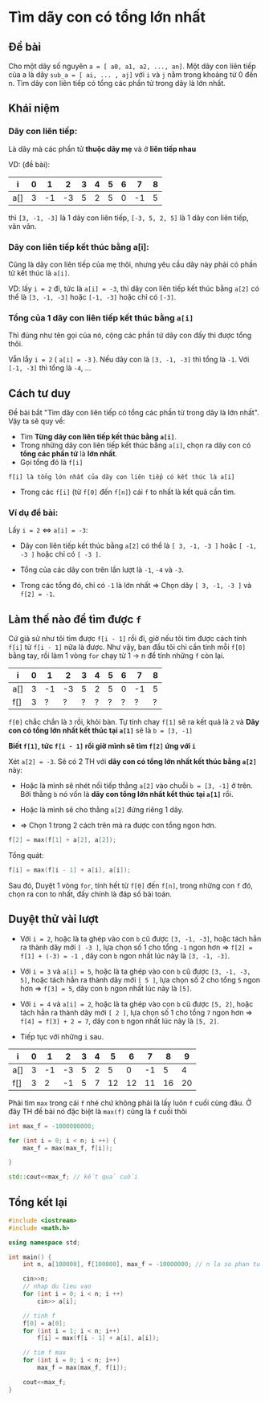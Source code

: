 Tìm dãy con có tổng lớn nhất
============================

Đề bài
--------------
Cho một dãy số nguyên `a = [ a0, a1, a2, ..., an]`. Một dãy con liên tiếp của a là dãy `sub_a = [ ai, ... , aj]` với `i` và `j` nằm trong khoảng từ 0 đến n.
Tìm dãy con liên tiếp có tổng các phần tử trong dãy là lớn nhất.

Khái niệm
----------------
### **Dãy con liên tiếp**: 
Là dãy mà các phần tử **thuộc dãy mẹ** và ở **liên tiếp nhau**

VD: (đề bài):

| i | 0 | 1 | 2 | 3 | 4 | 5 | 6 | 7 | 8 |
| - | - | - | - | - | - | - | - | - | - | 
| a[] | 3 | -1 | -3 | 5 | 2 | 5 | 0 | -1 | 5 | 4 |

thì `[3, -1, -3]` là 1 dãy con liên tiếp, `[-3, 5, 2, 5]` là 1 dãy con liên tiếp, vân vân.

### **Dãy con liên tiếp kết thúc bằng a[i]**: 

Cũng là dãy con liên tiếp của mẹ thôi, nhưng yêu cầu dãy này phải có phần tử kết thúc là `a[i]`.

VD: lấy `i = 2` đi, tức là `a[i] = -3`, thì dãy con liên tiếp kết thúc bằng `a[2]` có thể là `[3, -1, -3]` hoặc `[-1, -3]` hoặc chỉ có `[-3]`.

### Tổng của 1 dãy con liên tiếp kết thúc bằng `a[i]`

Thì đúng như tên gọi của nó, cộng các phần tử dãy con đấy thì được tổng thôi.


Vẫn lẫy `i = 2` ( `a[i] = -3` ). Nếu dãy con là `[3, -1, -3]` thì tổng là `-1`. Với `[-1, -3]` thì tổng là `-4`, ...

Cách tư duy
-----------

Đề bài bắt "Tìm dãy con liên tiếp có tổng các phần tử trong dãy là lớn nhất". Vậy ta sẽ quy về:
- Tìm **Từng dãy con liên tiếp kết thúc bằng `a[i]`**.
- Trong những dãy con liên tiếp kết thúc bằng `a[i]`, chọn ra dãy con có **tổng các phần tử** là **lớn nhất**.
- Gọi tổng đó là `f[i]`
``` 
f[i] là tổng lớn nhất của dãy con liên tiếp có kết thúc là a[i]
``` 
- Trong các `f[i]` (từ `f[0]` đến `f[n]`) cái `f` to nhất là kết quả cần tìm.

### Ví dụ đề bài:

Lấy `i = 2` <=> `a[i] = -3`:

- Dãy con liên tiếp kết thúc bằng `a[2]` có thể là `[ 3, -1, -3 ]` hoặc `[ -1, -3 ]` hoặc chỉ có `[ -3 ]`.

- Tổng của các dãy con trên lần lượt là `-1`, `-4` và `-3`.

- Trong các tổng đó, chỉ có `-1` là lớn nhất => Chọn dãy `[ 3, -1, -3 ]` và `f[2] = -1`.

Làm thế nào để tìm được `f`
------------

Cứ giả sử như tôi tìm được `f[i - 1]` rồi đi, giờ nếu tôi tìm được cách tính `f[i]` từ `f[i - 1]` nữa là được. Như vậy, ban đầu tôi chỉ cần tính mỗi `f[0]` bằng tay, rồi làm 1 vòng `for` chạy từ 1 -> n để tính những `f` còn lại.


| i | 0 | 1 | 2 | 3 | 4 | 5 | 6 | 7 | 8 |
| - | - | - | - | - | - | - | - | - | - | 
| a[] | 3 | -1 | -3 | 5 | 2 | 5 | 0 | -1 | 5 | 4 |
| f[] | 3 | ? | ? | ? | ? | ? | ? | ? | ? |

`f[0]` chắc chắn là `3` rồi, khỏi bàn. Tự tính chay `f[1]` sẽ ra kết quả là `2` và **Dãy con có tổng lớn nhất kết thúc tại `a[1]`** sẽ là `b = [3, -1]` 

**Biết `f[1]`, tức `f[i - 1]`  rồi giờ mình sẽ tìm `f[2]` ứng với `i`**

Xét `a[2] = -3`. Sẽ có 2 TH với **dãy con có tổng lớn nhất kết thúc bằng `a[2]`** này:
 - Hoặc là mình sẽ nhét nối tiếp thằng `a[2]` vào chuỗi `b = [3, -1]` ở trên. Bởi thằng `b` nó vốn là **dãy con tổng lớn nhất kết thúc tại `a[1]`** rồi.
 
 - Hoặc là mình sẽ cho thằng `a[2]` đứng riêng 1 dãy.

 - => Chọn 1 trong 2 cách trên mà ra được con tổng ngon hơn.

 ```cpp
 f[2] = max(f[1] + a[2], a[2]);
 ```

 Tổng quát:

 ```cpp
 f[i] = max(f[i - 1] + a[i], a[i]);
 ```

Sau đó, Duyệt 1 vòng `for`, tính hết từ `f[0]` đến `f[n]`, trong những con `f` đó, chọn ra con to nhất, đấy chính là đáp số bài toán.

Duyệt thử vài lượt
--
- Với `i = 2`, hoặc là ta ghép vào con `b` cũ được `[3, -1, -3]`, hoặc tách hẳn ra thành dãy mới `[ -3 ]`, lựa chọn số 1 cho tổng `-1` ngon hơn => `f[2] = f[1] + (-3) = -1 `, dãy con `b` ngon nhất lúc này là `[3, -1, -3]`.

- Với `i = 3` và `a[i] = 5`, hoặc là ta ghép vào con `b` cũ được `[3, -1, -3, 5]`, hoặc tách hẳn ra thành dãy mới `[ 5 ]`, lựa chọn số 2 cho tổng `5` ngon hơn => `f[3] = 5`, dãy con `b` ngon nhất lúc này là `[5]`.

- Với `i = 4` và `a[i] = 2`, hoặc là ta ghép vào con `b` cũ được `[5, 2]`, hoặc tách hẳn ra thành dãy mới `[ 2 ]`, lựa chọn số 1 cho tổng `7` ngon hơn => `f[4] = f[3] + 2 = 7`, dãy con `b` ngon nhất lúc này là `[5, 2]`.
- Tiếp tục với những `i` sau.

| i | 0 | 1 | 2 | 3 | 4 | 5 | 6 | 7 | 8 | 9 |
| - | - | - | - | - | - | - | - | - | - | - |
| a[] | 3 | -1 | -3 | 5 | 2 | 5 | 0 | -1 | 5 | 4 |
| f[] | 3 | 2 | -1 | 5 | 7 | 12 | 12 | 11 | 16 | 20 |

Phải tìm `max` trong cái `f` nhé chứ không phải là lấy luôn `f` cuối cùng đâu. Ở đây TH đề bài nó đặc biệt là `max(f)` cũng là `f` cuối thôi

```cpp
int max_f = -1000000000;

for (int i = 0; i < n; i ++) {
    max_f = max(max_f, f[i]);

}

std::cout<<max_f; // kết quả cuối
```

Tổng kết lại
--------

```cpp
#include <iostream>
#include <math.h>

using namespace std;

int main() {
    int n, a[100000], f[100000], max_f = -10000000; // n la so phan tu

    cin>>n;
    // nhap du lieu vao
    for (int i = 0; i < n; i ++)
        cin>> a[i];

    // tinh f
    f[0] = a[0];
    for (int i = 1; i < n; i++)  
        f[i] = max(f[i - 1] + a[i], a[i]);

    // tim f max
    for (int i = 0; i < n; i++)  
        max_f = max(max_f, f[i]);

    cout<<max_f;
}
```